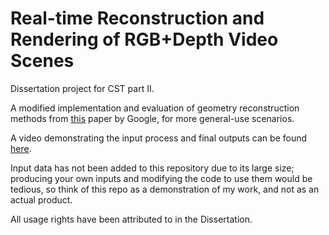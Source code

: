 # Real-time Reconstruction and Rendering of RGB+Depth Video Scenes

Dissertation project for CST part II.

A modified implementation and evaluation of geometry reconstruction methods from [this](https://dl.acm.org/doi/10.1145/3478513.3480490) paper by Google, for more general-use scenarios.

A video demonstrating the input process and final outputs can be found [here](https://lochlann-b.github.io/RGBD-Reconstruction/).

Input data has not been added to this repository due to its large size; producing your own inputs and modifying the code to use them would be tedious, so think of this repo as a demonstration of my work, and not as an actual product. 

All usage rights have been attributed to in the Dissertation.
